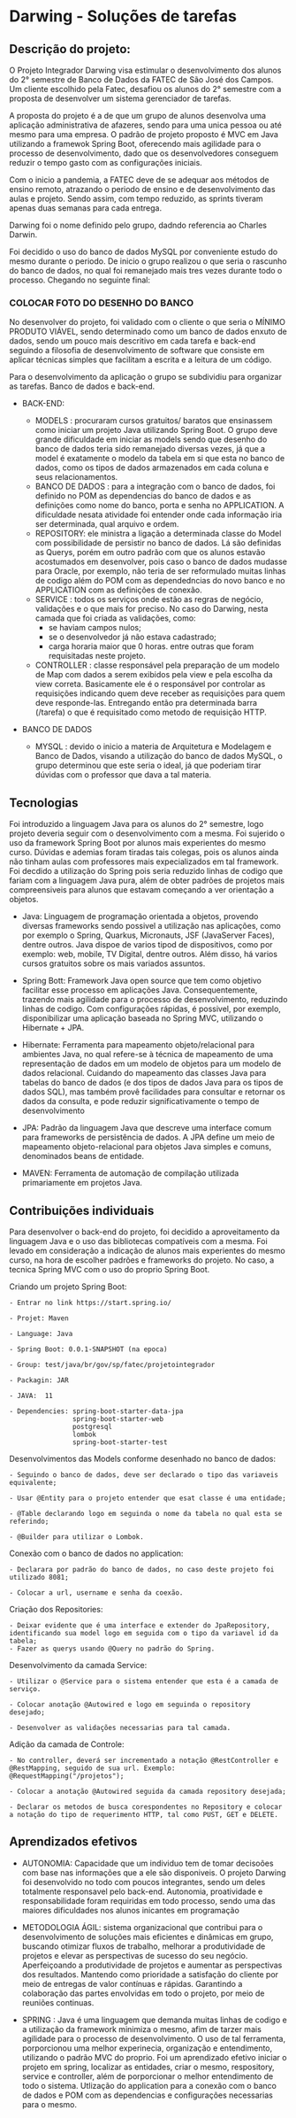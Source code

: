 # Darwing - Soluções de tarefas

## Descrição do projeto:

O Projeto Integrador Darwing visa estimular o desenvolvimento dos alunos do 2° semestre de Banco de Dados da FATEC de São José dos Campos. Um cliente escolhido pela Fatec, desafiou os alunos do 2° semestre com a proposta de desenvolver um sistema gerenciador de tarefas. 

A proposta do projeto é a de que um grupo de alunos desenvolva uma aplicação administrativa de afazeres, sendo para uma unica pessoa ou até mesmo para uma empresa. O padrão de projeto proposto é MVC em Java utilizando a framewok Spring Boot, oferecendo mais agilidade para o processo de desenvolvimento, dado que os desenvolvedores conseguem reduzir o tempo gasto com as configurações iniciais.

Com o inicio a pandemia, a FATEC deve de se adequar aos métodos de ensino remoto, atrazando o periodo de ensino e de desenvolvimento das aulas e projeto. Sendo assim, com tempo reduzido, as sprints tiveram apenas duas semanas para cada entrega.

Darwing foi o nome definido pelo grupo, dadndo referencia ao Charles Darwin.

Foi decidido o uso do banco de dados MySQL por conveniente estudo do mesmo durante o periodo. De inicio o grupo realizou o que seria o rascunho do banco de dados, no qual foi remanejado mais tres vezes durante todo o processo. Chegando no seguinte final: 

### COLOCAR FOTO DO DESENHO DO BANCO 

No desenvolver do projeto, foi validado com o cliente o que seria o MÍNIMO PRODUTO VIÁVEL, sendo determinado como um banco de dados enxuto de dados, sendo um pouco mais descritivo em cada tarefa e back-end seguindo a filosofia de desenvolvimento de software que consiste em aplicar técnicas simples que facilitam a escrita e a leitura de um código.

Para o desenvolvimento da aplicação o grupo se subdividiu para organizar as tarefas. Banco de dados e back-end.

- BACK-END: 
    - MODELS : procuraram cursos gratuitos/ baratos que ensinassem como iniciar um projeto Java utilizando Spring Boot. O grupo deve grande dificuldade em iniciar as models sendo que desenho do banco de dados teria sido remanejado diversas vezes, já que a model é exatamente o modelo da tabela em si que esta no banco de dados, como os tipos de dados armazenados em cada coluna e seus relacionamentos.
    - BANCO DE DADOS : para a integração com o banco de dados, foi definido no POM as dependencias do banco de dados e as definições como nome do banco, porta e senha no APPLICATION. A dificuldade nesata atividade foi entender onde cada informação iria ser determinada, qual arquivo e ordem.
    - REPOSITORY: ele ministra a ligação a determinada classe do Model com possibilidade de persistir no banco de dados. Lá são definidas as Querys, porém em outro padrão com que os alunos estavão acostumados em desenvolver, pois caso o banco de dados mudasse para Oracle, por exemplo, não teria de ser reformulado muitas linhas de codigo além do POM com as dependedncias do novo banco e no APPLICATION com as definições de conexão.
    -  SERVICE : todos os serviços onde estão as regras de negócio, validações e o que mais for preciso. No caso do Darwing, nesta camada que foi criada as validações, como:
        - se haviam campos nulos;
        - se o desenvolvedor já não estava cadastrado;
        - carga horaria maior que 0 horas. 
     entre outras que foram requisitadas neste projeto.
    - CONTROLLER : classe responsável pela preparação de um modelo de Map com dados a serem exibidos pela view e pela escolha da view correta. Basicamente ele é o responsável por controlar as requisições indicando quem deve receber as requisições para quem deve responde-las. Entregando então pra determinada barra (/tarefa) o que é requisitado como metodo de requisição HTTP.
    
- BANCO DE DADOS 
    - MYSQL : devido o inicio a materia de Arquitetura e Modelagem e Banco de Dados, visando a utilização do banco de dados MySQL, o grupo determinou que este seria o ideal, já que poderiam tirar dúvidas com o professor que dava a tal materia.

## Tecnologias 
Foi introduzido a linguagem Java para os alunos do 2° semestre, logo projeto deveria seguir com o desenvolvimento com a mesma. Foi sujerido o uso da framework Spring Boot por alunos mais experientes do mesmo curso. Dúvidas e ademias foram tiradas tais colegas, pois os alunos ainda não tinham aulas com professores mais expecializados em tal framework. Foi decdido a utilização do Spring pois seria  reduzido linhas de codigo que fariam com a linguagem Java pura, além de obter padrões de projetos mais compreensiveis para alunos que estavam começando a ver orientação a objetos.

- Java:
  Linguagem de programação orientada a objetos, provendo diversas frameworks sendo possivel a utilização nas aplicações, como por exemplo o Spring, Quarkus, Micronauts, JSF (JavaServer Faces), dentre outros. Java dispoe de varios tipod de dispositivos, como por exemplo: web, mobile, TV Digital, dentre outros. Além disso, há varios cursos gratuitos sobre os mais variados assuntos.
  
 - Spring Bott: 
     Framework Java open source que tem como objetivo facilitar esse processo em aplicações Java. Consequentemente, trazendo mais agilidade para o processo de desenvolvimento, reduzindo linhas de codigo. Com configurações rápidas, é possivel, por exemplo, disponibilizar uma aplicação baseada no Spring MVC, utilizando o Hibernate + JPA.
  
- Hibernate:
  Ferramenta para mapeamento objeto/relacional para ambientes Java, no qual refere-se à técnica de mapeamento de uma representação de dados em um modelo de objetos para um modelo de dados relacional. Cuidando do mapeamento das classes Java para tabelas do banco de dados (e dos tipos de dados Java para os tipos de dados SQL), mas também provê facilidades para consultar e retornar os dados da consulta, e pode reduzir significativamente o tempo de desenvolvimento
  
- JPA:
  Padrão da linguagem Java que descreve uma interface comum para frameworks de persistência de dados. A JPA define um meio de mapeamento objeto-relacional para objetos Java simples e comuns, denominados beans de entidade.
 
- MAVEN:
  Ferramenta de automação de compilação utilizada primariamente em projetos Java. 

## Contribuições individuais

Para desenvolver o back-end do projeto, foi decidido a aproveitamento da linguagem Java e o uso das bibliotecas compatíveis com a mesma. Foi levado em consideração a indicação de alunos mais experientes do mesmo curso, na hora de escolher padrões e frameworks do projeto. No caso, a tecnica Spring MVC com o uso do proprio Spring Boot. 

Criando um projeto Spring Boot:

    - Entrar no link https://start.spring.io/
    
    - Projet: Maven
    
    - Language: Java 
    
    - Spring Boot: 0.0.1-SNAPSHOT (na epoca)
    
    - Group: test/java/br/gov/sp/fatec/projetointegrador
    
    - Packagin: JAR
    
    - JAVA:  11
    
    - Dependencies: spring-boot-starter-data-jpa
                    spring-boot-starter-web
                    postgresql
                    lombok
                    spring-boot-starter-test
               
 Desenvolvimentos das Models conforme desenhado no banco de dados:
 
    - Seguindo o banco de dados, deve ser declarado o tipo das variaveis equivalente;
    
    - Usar @Entity para o projeto entender que esat classe é uma entidade;
    
    - @Table declarando logo em seguinda o nome da tabela no qual esta se referindo;
    
    - @Builder para utilizar o Lombok.
    
 Conexão com o banco de dados no application:
 
    - Declarara por padrão do banco de dados, no caso deste projeto foi utilizado 8081;
    
    - Colocar a url, username e senha da coexão.
    
  Criação dos Repositories: 
  
    - Deixar evidente que é uma interface e extender do JpaRepository, identificando sua model logo em seguida com o tipo da variavel id da tabela;
    - Fazer as querys usando @Query no padrão do Spring.
    
   Desenvolvimento da camada Service:
   
    - Utilizar o @Service para o sistema entender que esta é a camada de serviço.
    
    - Colocar anotação @Autowired e logo em seguinda o repository desejado;
    
    - Desenvolver as validações necessarias para tal camada.
    
   Adição da camada de Controle:
   
    - No controller, deverá ser incrementado a notação @RestController e @RestMapping, seguido de sua url. Exemplo: @RequestMapping("/projetos");
    
    - Colocar a anotação @Autowired seguida da camada repository desejada;
    
    - Declarar os metodos de busca corespondentes no Repository e colocar a notação do tipo de requerimento HTTP, tal como PUST, GET e DELETE.
   

## Aprendizados efetivos
- AUTONOMIA: Capacidade que um individuo tem de tomar decisoões com base nas informações que a ele são disponiveis. O projeto Darwing foi desenvolvido no todo com poucos integrantes, sendo um deles totalmente responsavel pelo back-end. Autonomia, proatividade e responsabilidade foram requiridas em todo processo, sendo uma das maiores dificuldades nos alunos inicantes em programação

- METODOLOGIA ÁGIL: sistema organizacional que contribui para o desenvolvimento de soluções mais eficientes e dinâmicas em grupo, buscando otimizar fluxos de trabalho, melhorar a produtividade de projetos e elevar as perspectivas de sucesso do seu negócio. Aperfeiçoando a produtividade de projetos e aumentar as perspectivas dos resultados. Mantendo como prioridade a satisfação do cliente por meio de entregas de valor contínuas e rápidas. Garantindo a colaboração das partes envolvidas em todo o projeto, por meio de reuniões continuas.

- SPRING : Java é uma linguagem que demanda muitas linhas de codigo e a utilização da framework minimiza o mesmo, afim de tarzer mais agilidade para o processo de desenvolvimento. O uso de tal ferramenta, porporcionou uma melhor experinecia, organização e entendimento, utilizando o padrão MVC do proprio. Foi um aprendizado efetivo iniciar o projeto em spring, localizar as entidades, criar o mesmo, respository, service e controller, além de porporcionar o melhor entendimento de todo o sistema. Utlização do application para a conexão com o banco de dados e POM com as dependencias e configurações necessarias para o mesmo.

